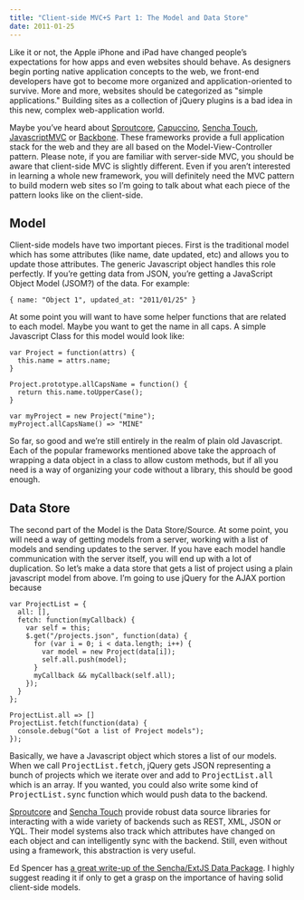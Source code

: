 ```yaml
--- 
title: "Client-side MVC+S Part 1: The Model and Data Store"
date: 2011-01-25
---
```


Like it or not, the Apple iPhone and iPad have changed people&rsquo;s expectations for how apps and even websites should behave. As designers begin porting native application concepts to the web, we front-end developers have got to become more organized and application-oriented to survive. More and more, websites should be categorized as "simple applications." Building sites as a collection of jQuery plugins is a bad idea in this new, complex web-application world.

Maybe you&rsquo;ve heard about [Sproutcore], [Capuccino], [Sencha Touch],  [JavascriptMVC] or [Backbone]. These frameworks provide a full application stack for the web and they are all based on the Model-View-Controller pattern. Please note, if you are familiar with server-side MVC, you should be aware that client-side MVC is slightly different. Even if you aren&rsquo;t interested in learning a whole new framework, you will definitely need the MVC pattern to build modern web sites so I&rsquo;m going to talk about what each piece of the pattern looks like on the client-side.

## Model

Client-side models have two important pieces. First is the traditional model which has some attributes (like name, date updated, etc) and allows you to update those attributes. The generic Javascript object handles this role perfectly. If you&rsquo;re getting data from JSON, you&rsquo;re getting a JavaScript Object Model (JSOM?) of the data. For example:

    { name: "Object 1", updated_at: "2011/01/25" }
    
At some point you will want to have some helper functions that are related to each model. Maybe you want to get the name in all caps. A simple Javascript Class for this model would look like:

    var Project = function(attrs) {
      this.name = attrs.name;
    }
    
    Project.prototype.allCapsName = function() {
      return this.name.toUpperCase();
    }
    
    var myProject = new Project("mine");
    myProject.allCapsName() => "MINE"
    
So far, so good and we&rsquo;re still entirely in the realm of plain old Javascript. Each of the popular frameworks mentioned above take the approach of wrapping a data object in a class to allow custom methods, but if all you need is a way of organizing your code without a library, this should be good enough.

## Data Store

The second part of the Model is the Data Store/Source. At some point, you will need a way of getting models from a server, working with a list of models and sending updates to the server. If you have each model handle communication with the server itself, you will end up with a lot of duplication. So let&rsquo;s make a data store that gets a list of project using a plain javascript model from above. I&rsquo;m going to use jQuery for the AJAX portion because 

    var ProjectList = {
      all: [],
      fetch: function(myCallback) {
        var self = this;
        $.get("/projects.json", function(data) {
          for (var i = 0; i < data.length; i++) {
            var model = new Project(data[i]);
            self.all.push(model);
          }
          myCallback && myCallback(self.all);
        });
      }
    };

    ProjectList.all => []
    ProjectList.fetch(function(data) { 
      console.debug("Got a list of Project models");
    });

Basically, we have a Javascript object which stores a list of our models. When we call <tt>ProjectList.fetch</tt>, jQuery gets JSON representing a bunch of projects which we iterate over and add to <tt>ProjectList.all</tt> which is an array. If you wanted, you could also write some kind of <tt>ProjectList.sync</tt> function which would push data to the backend.

[Sproutcore] and [Sencha Touch] provide robust data source libraries for interacting with a wide variety of backends such as REST, XML, JSON or YQL. Their model systems also track which attributes have changed on each object and can intelligently sync with the backend. Still, even without using a framework, this abstraction is very useful.

Ed Spencer has [a great write-up of the Sencha/ExtJS Data Package]. I highly suggest reading it if only to get a grasp on the importance of having solid client-side models.

[Sproutcore]: http://www.sproutcore.com/
[Capuccino]: http://cappuccino.org/
[Sencha Touch]: http://www.sencha.com/products/touch/
[JavascriptMVC]: http://javascriptmvc.com/
[Backbone]: http://documentcloud.github.com/backbone/
[a great write-up of the Sencha/ExtJS Data Package]: http://www.sencha.com/blog/2011/01/21/countdown-to-ext-js-4-data-package/
